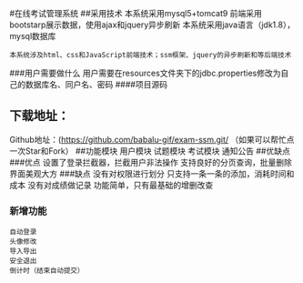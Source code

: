 #在线考试管理系统
##采用技术
    本系统采用mysql5+tomcat9
    前端采用bootstarp展示数据，使用ajax和jquery异步刷新
    本系统采用java语言（jdk1.8），mysql数据库

    本系统涉及html、css和JavaScript前端技术；ssm框架、jquery的异步刷新和等后端技术
###用户需要做什么
    用户需要在resources文件夹下的jdbc.properties修改为自己的数据库名、同户名、密码
####项目源码
## 下载地址：
Github地址：(https://github.com/babalu-gif/exam-ssm.git/
（如果可以帮忙点一次Star和Fork）
##功能模块
    用户模块
    试题模块
    考试模块
    通知公告
##优缺点
###优点
    设置了登录拦截器，拦截用户非法操作
    支持良好的分页查询，批量删除
    界面美观大方
###缺点
    没有对权限进行划分
    只支持一条一条的添加，消耗时间和成本
    没有对成绩做记录
    功能简单，只有最基础的增删改查
    
### 新增功能
    自动登录
    头像修改
    导入导出
    安全退出
    倒计时（结束自动提交）